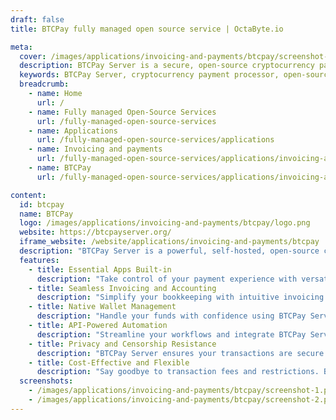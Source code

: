 ```yaml
---
draft: false
title: BTCPay fully managed open source service | OctaByte.io

meta:
  cover: /images/applications/invoicing-and-payments/btcpay/screenshot-1.jpg
  description: BTCPay Server is a secure, open-source cryptocurrency payment processor offering privacy, control, and essential tools for invoicing, payments, and automation.
  keywords: BTCPay Server, cryptocurrency payment processor, open-source, self-hosted, Bitcoin payments, privacy-focused payments, crypto invoicing, secure payment platform, blockchain payments
  breadcrumb:
    - name: Home
      url: /
    - name: Fully managed Open-Source Services
      url: /fully-managed-open-source-services
    - name: Applications
      url: /fully-managed-open-source-services/applications
    - name: Invoicing and payments
      url: /fully-managed-open-source-services/applications/invoicing-and-payments
    - name: BTCPay
      url: /fully-managed-open-source-services/applications/invoicing-and-payments/btcpay

content:
  id: btcpay
  name: BTCPay
  logo: /images/applications/invoicing-and-payments/btcpay/logo.png
  website: https://btcpayserver.org/
  iframe_website: /website/applications/invoicing-and-payments/btcpay
  description: "BTCPay Server is a powerful, self-hosted, open-source cryptocurrency payment processor designed to provide unparalleled privacy, security, and freedom. This platform is ideal for businesses, freelancers, and non-profits looking for a cost-effective, censorship-resistant, and user-friendly way to accept payments in Bitcoin and other cryptocurrencies. Unlike traditional payment processors, BTCPay Server ensures that you remain in full control of your financial transactions with no intermediaries. Its comprehensive features, including invoicing, built-in wallet management, and API integration, make it a versatile choice for seamless cryptocurrency payment handling."
  features:
    - title: Essential Apps Built-in
      description: "Take control of your payment experience with versatile built-in apps. Create a Point-of-Sale app for your store, embed tipping buttons on your website, send global payment links, or even launch crowdfunding campaigns to support your causes."
    - title: Seamless Invoicing and Accounting
      description: "Simplify your bookkeeping with intuitive invoicing tools. Generate and manage invoices effortlessly, receive instant payment notifications, and export invoices in multiple formats for streamlined accounting."
    - title: Native Wallet Management
      description: "Handle your funds with confidence using BTCPay Server's built-in wallet. Enjoy full support for hardware wallets, enabling secure management of incoming and outgoing cryptocurrency transactions."
    - title: API-Powered Automation
      description: "Streamline your workflows and integrate BTCPay Server seamlessly into your operations with robust API support. Automate key processes, manage stores, invoices, and users, and maintain full control of access permissions."
    - title: Privacy and Censorship Resistance
      description: "BTCPay Server ensures your transactions are secure and private. With no intermediaries or third parties, it is a fully self-hosted solution that upholds censorship resistance for complete financial autonomy."
    - title: Cost-Effective and Flexible
      description: "Say goodbye to transaction fees and restrictions. BTCPay Server is free to use, giving you the flexibility to handle your payments without incurring extra costs or relying on external platforms."
  screenshots:
    - /images/applications/invoicing-and-payments/btcpay/screenshot-1.png
    - /images/applications/invoicing-and-payments/btcpay/screenshot-2.png
---
```

